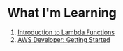 # What I'm Learning

1. [Introduction to Lambda Functions](LambdaIntro.md)
1. [AWS Developer: Getting Started](AWS_Developer/index.md) 